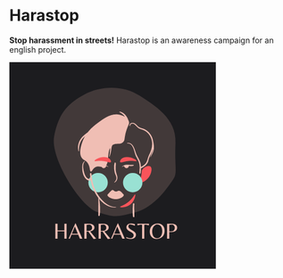 # Harastop

**Stop harassment in streets!** Harastop is an awareness campaign for an english project.

[![Harastop logo](./assets/img/logo.png "Harastop logo")](https://bbombardella.github.io/harastop)
